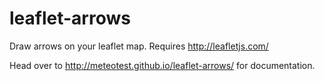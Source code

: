 leaflet-arrows
==============

Draw arrows on your leaflet map. Requires http://leafletjs.com/

Head over to http://meteotest.github.io/leaflet-arrows/ for documentation.

